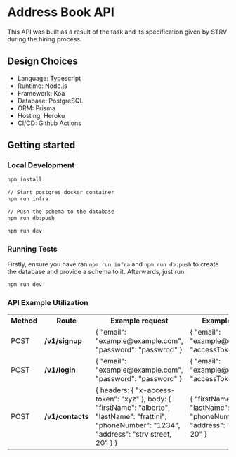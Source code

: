 # Address Book API

This API was built as a result of the task and its specification given by STRV during the hiring process.

## Design Choices

- Language: Typescript
- Runtime: Node.js
- Framework: Koa
- Database: PostgreSQL
- ORM: Prisma
- Hosting: Heroku
- CI/CD: Github Actions

## Getting started

### Local Development 

```sh
npm install

// Start postgres docker container
npm run infra

// Push the schema to the database
npm run db:push

npm run dev
```

### Running Tests

Firstly, ensure you have ran `npm run infra` and `npm run db:push` to create the database and provide a schema to it. Afterwards, just run:

```sh
npm run dev
```

### API Example Utilization

<table>
  <tr>
  <th><b>Method</b></th>
  <th><b>Route</b></th>
  <th><b>Example request</b></th> 
  <th><b>Example response</b></th>
  </tr>  
  <tr>
    <td>POST</td>
    <td><b>/v1/signup</b></td>
    <td>
    {
        "email": "example@example.com",
        "password": "passwrod"
    }
    </td>
    <td>
    {
        "email": "example@example.com",
        "accessToken": "xyz"
    }
    </td>  
  </tr>
    <tr>
    <td>POST</td>
    <td><b>/v1/login</b></td>
    <td>
    {
    "email": "example@example.com",
    "password": "password"
    }
    </td>
    <td>
    {
        "email": "example@example.com",
        "accessToken": "xyz"
    }
    </td>  
  </tr>
<tr>
    <td>POST</td>
    <td><b>/v1/contacts</b></td>
    <td>
    {
        headers: {
            "x-access-token": "xyz"
        },
        body: {
             "firstName": "alberto",
            "lastName": "frattini",
            "phoneNumber": "1234",
            "address": "strv street, 20"
        }
    }
    </td>
    <td>
    {
        "firstName": "alberto",
        "lastName": "frattini",
        "phoneNumber": "1234",
        "address": "strv street, 20"
    }
    </td>  
  </tr>    
</table>
